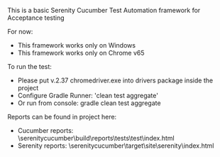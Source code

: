This is a basic Serenity Cucumber Test Automation framework for Acceptance testing

For now:
- This framework works only on Windows
- This framework works only on Chrome v65

To run the test:
- Please put v.2.37 chromedriver.exe into drivers package inside the project
- Configure Gradle Runner: 'clean test aggregate'
- Or run from console: gradle clean test aggregate

Reports can be found in project here:
- Cucumber reports: \\serenitycucumber\build\reports\tests\test\index.html
- Serenity reports: \\serenitycucumber\target\site\serenity\index.html